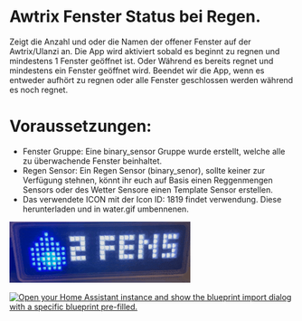 # Awtrix Fenster Status bei Regen.
Zeigt die Anzahl und oder die Namen der offener Fenster auf der Awtrix/Ulanzi an.
Die App wird aktiviert sobald es beginnt zu regnen und mindestens 1 Fenster geöffnet ist.
Oder Während es bereits regnet und mindestens ein Fenster geöffnet wird. Beendet wir die App,
wenn es entweder aufhört zu regnen oder alle Fenster geschlossen werden während es noch regnet.
  # Voraussetzungen:
  - Fenster Gruppe: Eine binary_sensor Gruppe wurde erstellt, welche alle zu überwachende Fenster beinhaltet.
  - Regen Sensor: Ein Regen Sensor (binary_senor), sollte keiner zur Verfügung stehnen, könnt ihr euch auf Basis
  einen Reggenmengen Sensors oder des Wetter Sensore einen Template Sensor erstellen.
  - Das verwendete ICON mit der Icon ID: 1819 findet verwendung. Diese herunterladen und in water.gif umbennenen.



![Alt text](/images/Awtrix-Fenster%20Status%20bei%20Regen.gif?raw=true "Awtrix Fenster Status bei Regen")

[![Open your Home Assistant instance and show the blueprint import dialog with a specific blueprint pre-filled.](https://my.home-assistant.io/badges/blueprint_import.svg)](https://my.home-assistant.io/redirect/blueprint_import/?blueprint_url=https%3A%2F%2Fgithub.com%2FSmartHomeForDummies%2Fawtrix-light-blueprints%2Fblob%2Fmain%2Fawtrix_fenster_status_bei_regen.yaml)


